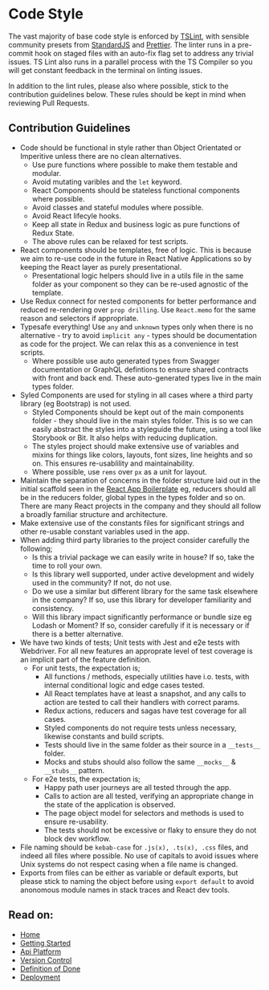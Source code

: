 # Code Style

The vast majority of base code style is enforced by [TSLint](https://palantir.github.io/tslint/), with sensible community presets from [StandardJS](https://standardjs.com/) and [Prettier](https://prettier.io/). The linter runs in a pre-commit hook on staged files with an auto-fix flag set to address any trivial issues. TS Lint also runs in a parallel process with the TS Compiler so you will get constant feedback in the terminal on linting issues.

In addition to the lint rules, please also where possible, stick to the contribution guidelines below. These rules should be kept in mind when reviewing Pull Requests.

## Contribution Guidelines

* Code should be functional in style rather than Object Orientated or Imperitive unless there are no clean alternatives.
  * Use pure functions where possible to make them testable and modular.
  * Avoid mutating varibles and the `let` keyword.
  * React Components should be stateless functional components where possible.
  * Avoid classes and stateful modules where possible.
  * Avoid React lifecyle hooks.
  * Keep all state in Redux and business logic as pure functions of Redux State.
  * The above rules can be relaxed for test scripts.
* React components should be templates, free of logic. This is because we aim to re-use code in the future in React Native Applications so by keeping the React layer as purely presentational.
  * Presentational logic helpers should live in a utils file in the same folder as your component so they can be re-used agnostic of the template.
* Use Redux connect for nested components for better performance and reduced re-rendering over `prop drilling`. Use `React.memo` for the same reason and selectors if appropriate.
* Typesafe everything! Use `any` and `unknown` types only when there is no alternative - try to avoid `implicit any` - types should be documentation as code for the project. We can relax this as a convenience in test scripts.
  * Where possible use auto generated types from Swagger documentation or GraphQL defintions to ensure shared contracts with front and back end. These auto-generated types live in the main types folder.
* Syled Components are used for styling in all cases where a third party library \(eg Bootstrap\) is not used.
  * Styled Components should be kept out of the main components folder - they should live in the main styles folder. This is so we can easily abstract the styles into a styleguide the future, using a tool like Storybook or Bit. It also helps with reducing duplication.
  * The styles project should make extensive use of variables and mixins for things like colors, layouts, font sizes, line heights and so on. This ensures re-usablility and maintainability.
  * Where possible, use `rems` over `px` as a unit for layout.
* Maintain the separation of concerns in the folder structure laid out in the initial scaffold seen in the [React App Boilerplate](https://github.com/reapit/react-app) eg, reducers should all be in the reducers folder, global types in the types folder and so on. There are many React projects in the company and they should all follow a broadly familiar structure and architecture.
* Make extensive use of the constants files for significant strings and other re-usable constant variables used in the app.
* When adding third party libraries to the project consider carefully the following;
  * Is this a trivial package we can easily write in house? If so, take the time to roll your own.
  * Is this library well supported, under active development and widely used in the community? If not, do not use.
  * Do we use a similar but different library for the same task elsewhere in the company? If so, use this library for developer familiarity and consistency.
  * Will this library impact significantly performance or bundle size eg Lodash or Moment? If so, consider carefully if it is necessary or if there is a better alternative.
* We have two kinds of tests; Unit tests with Jest and e2e tests with Webdriver. For all new features an approprate level of test coverage is an implicit part of the feature definition.
  * For unit tests, the expectation is;
    * All functions / methods, especially utilities have i.o. tests, with internal conditional logic and edge cases tested.
    * All React templates have at least a snapshot, and any calls to action are tested to call their handlers with correct params.
    * Redux actions, reducers and sagas have test coverage for all cases.
    * Styled components do not require tests unless necessary, likewise constants and build scripts.
    * Tests should live in the same folder as their source in a `__tests__` folder. 
    * Mocks and stubs should also follow the same `__mocks__` & `__stubs__` pattern.
  * For e2e tests, the expectation is;
    * Happy path user journeys are all tested through the app.
    * Calls to action are all tested, verifying an appropriate change in the state of the application is observed.
    * The page object model for selectors and methods is used to ensure re-usability.
    * The tests should not be excessive or flaky to ensure they do not block dev workflow.
* File naming should be `kebab-case` for `.js(x), .ts(x), .css` files, and indeed all files where possible. No use of capitals to avoid issues where Unix systems do not respect casing when a file name is changed.
* Exports from files can be either as variable or default exports, but please stick to naming the object before using `export default` to avoid anonomous module names in stack traces and React dev tools.

## Read on:

* [Home](https://github.com/reapit/foundations-documentation/tree/777f5a5c6d6e2d106c049a6fbf696ba3f4ddfd95/Open%20Source/README.md)
* [Getting Started](getting_started.md)
* [Api Platform](api_platform.md)
* [Version Control](version_control.md)
* [Definition of Done](definition_of_done.md)
* [Deployment](deployment.md)

